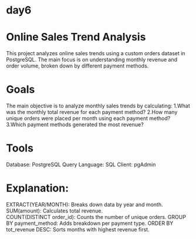 # day6
# Online Sales Trend Analysis
  This project analyzes online sales trends using a custom orders dataset in PostgreSQL. The main focus is on understanding monthly revenue and order volume, broken down by     different payment methods.

# Goals
The main objective is to analyze monthly sales trends by calculating:
  1.What was the monthly total revenue for each payment method?
  2.How many unique orders were placed per month using each payment method?
  3.Which payment methods generated the most revenue?

# Tools
  Database: PostgreSQL
  Query Language: SQL
  Client: pgAdmin

# Explanation:
  EXTRACT(YEAR/MONTH): Breaks down data by year and month.
  SUM(amount): Calculates total revenue.  
  COUNT(DISTINCT order_id): Counts the number of unique orders.
  GROUP BY payment_method: Adds breakdown per payment type.
  ORDER BY tot_revenue DESC: Sorts months with highest revenue first.
